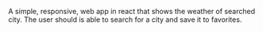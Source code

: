 A simple, responsive, web app in react that shows the weather of searched city.
The user should is able to search for a city and save it to favorites.
